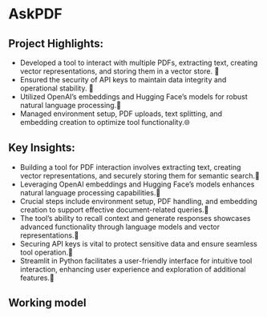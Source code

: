 # AskPDF
## Project Highlights:
- Developed a tool to interact with multiple PDFs, extracting text, creating vector representations, and storing them in a vector store. 🤖 
- Ensured the security of API keys to maintain data integrity and operational stability. 📄
- Utilized OpenAI’s embeddings and Hugging Face’s models for robust natural language processing.🧠
- Managed environment setup, PDF uploads, text splitting, and embedding creation to optimize tool functionality.🌐

## Key Insights:
- Building a tool for PDF interaction involves extracting text, creating vector representations, and securely storing them for semantic search.🔑
- Leveraging OpenAI embeddings and Hugging Face’s models enhances natural language processing capabilities.🔑
- Crucial steps include environment setup, PDF handling, and embedding creation to support effective document-related queries.🔑
- The tool’s ability to recall context and generate responses showcases advanced functionality through language models and vector representations.🔑
- Securing API keys is vital to protect sensitive data and ensure seamless tool operation.🔑
- Streamlit in Python facilitates a user-friendly interface for intuitive tool interaction, enhancing user experience and exploration of additional features.🔑

## Working model
